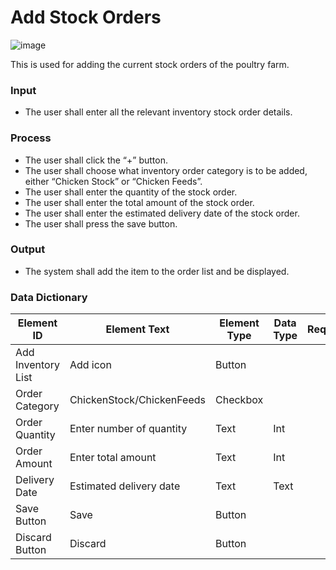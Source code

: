 # Add Stock Orders
![image](https://github.com/jar-RED/poultry-palace/assets/126373280/3d5cf10a-2d92-487a-9166-92a3a1961ff5)


This is used for adding the current stock orders of the poultry farm.
### Input
* The user shall enter all the relevant inventory stock order details.
### Process
* The user shall click the “+” button.
* The user shall choose what inventory order category is to be added, either “Chicken Stock” or “Chicken Feeds”.
* The user shall enter the quantity of the stock order.
* The user shall enter the total amount of the stock order.
* The user shall enter the estimated delivery date of the stock order.
* The user shall press the save button.

### Output
* The system shall add the item to the order list and be displayed.

### Data Dictionary
| Element ID | Element Text | Element Type | Data Type | Required | Rules? |
|------------|--------------|--------------|-----------|----------|--------|
| Add Inventory List | Add icon | Button|  |  |  |
| Order Category | ChickenStock/ChickenFeeds | Checkbox |  |  |  |
| Order Quantity | Enter number of quantity | Text | Int |  |  |
| Order Amount | Enter total amount | Text | Int |  |  |
| Delivery Date | Estimated delivery date | Text | Text |  |  |
| Save Button | Save | Button |  |  |  |
| Discard Button | Discard | Button |  |  |  |




